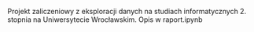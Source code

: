 Projekt zaliczeniowy z eksploracji danych na studiach informatycznych 2. stopnia na Uniwersytecie Wrocławskim.
Opis w raport.ipynb
